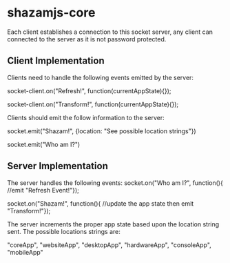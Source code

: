 # shazamjs-core

Each client establishes a connection to this socket server, any client can connected to the server as it is not password protected.

## Client Implementation
Clients need to handle the following events emitted by the server:

socket-client.on("Refresh!", function(currentAppState){});

socket-client.on("Transform!", function(currentAppState){});


Clients should emit the follow information to the server:

socket.emit("Shazam!", {location: "See possible location strings"})

socket.emit("Who am I?")



## Server Implementation
The server handles the following events:
socket.on("Who am I?", function(){ //emit "Refresh Event!"});

socket.on("Shazam!", function(){ //update the app state then emit "Transform!"});

The server increments the proper app state based upon the location string sent. The possible locations strings are:

"coreApp", "websiteApp", "desktopApp", "hardwareApp", "consoleApp", "mobileApp"
